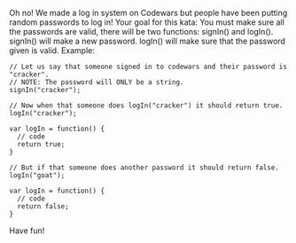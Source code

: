 Oh no!
We made a log in system on Codewars but people have been putting random passwords to log in!
Your goal for this kata:
You must make sure all the passwords are valid, there will be two functions: signIn() and logIn(). signIn() will make a new password. logIn() will make sure that the password given is valid.
Example:
```
// Let us say that someone signed in to codewars and their password is "cracker".
// NOTE: The password will ONLY be a string.
signIn("cracker");

// Now when that someone does logIn("cracker") it should return true.
logIn("cracker");

var logIn = function() {
  // code
  return true;
}

// But if that someone does another password it should return false.
logIn("goat");

var logIn = function() {
  // code
  return false;
}
```
Have fun!
